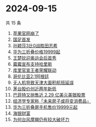 # 2024-09-15

共 15 条

<!-- BEGIN ZHIHUSEARCH -->
<!-- 最后更新时间 Sun Sep 15 2024 22:04:02 GMT+0800 (China Standard Time) -->
1. [苹果官网崩了](https://www.zhihu.com/search?q=苹果官网崩了)
1. [国足首发](https://www.zhihu.com/search?q=国足首发)
1. [孙颖莎3比0战胜田志希](https://www.zhihu.com/search?q=孙颖莎3比0战胜田志希)
1. [华为三折叠价格19999起](https://www.zhihu.com/search?q=华为三折叠价格19999起)
1. [王楚钦迎奥运会后首秀](https://www.zhihu.com/search?q=王楚钦迎奥运会后首秀)
1. [霉霉宣布支持哈里斯](https://www.zhihu.com/search?q=霉霉宣布支持哈里斯)
1. [库里官宣王者荣耀联动](https://www.zhihu.com/search?q=库里官宣王者荣耀联动)
1. [哥伦比亚2:1阿根廷](https://www.zhihu.com/search?q=哥伦比亚2:1阿根廷)
1. [无人机导致天津大面积航班延误](https://www.zhihu.com/search?q=无人机导致天津大面积航班延误)
1. [茅台股价创近两年新低](https://www.zhihu.com/search?q=茅台股价创近两年新低)
1. [巴菲特又抛售近 2.29 亿美元美银股票](https://www.zhihu.com/search?q=巴菲特又抛售近%202.29%20亿美元美银股票)
1. [经济学专家称「未来房子或将变消费品」](https://www.zhihu.com/search?q=经济学专家称「未来房子或将变消费品」)
1. [华为三折叠屏手机售价19999元起](https://www.zhihu.com/search?q=华为三折叠屏手机售价19999元起)
1. [海银财富](https://www.zhihu.com/search?q=海银财富)
1. [为何台风摩羯仍有较大破坏力](https://www.zhihu.com/search?q=为何台风摩羯仍有较大破坏力)
<!-- END ZHIHUSEARCH -->
